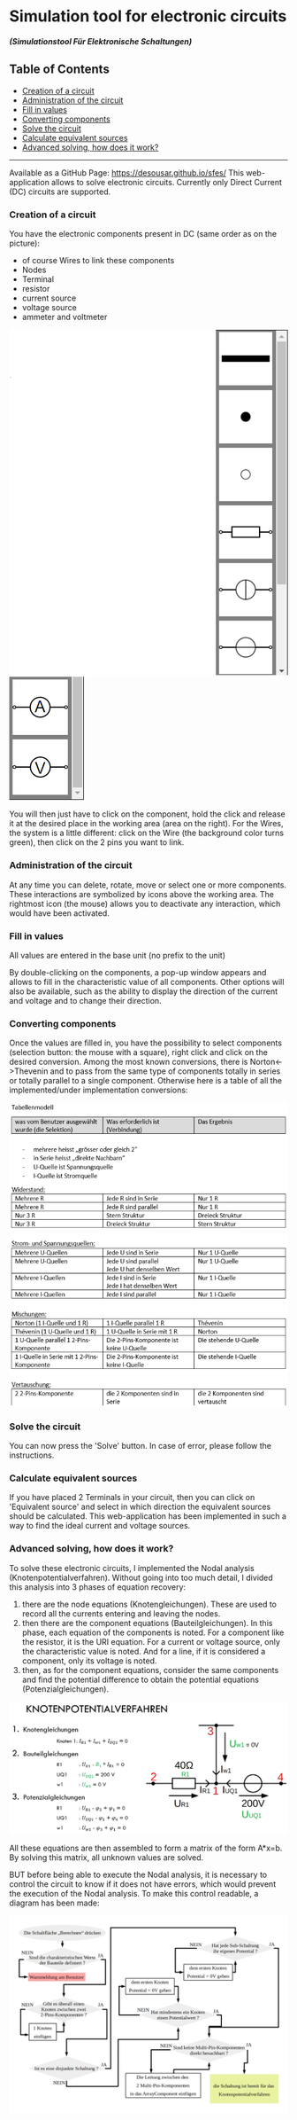 # Simulation tool for electronic circuits
#### _(Simulationstool Für Elektronische Schaltungen)_

## Table of Contents
- [Creation of a circuit](#creation-of-a-circuit)
- [Administration of the circuit](#administration-of-the-circuit)
- [Fill in values](#fill-in-values)
- [Converting components](#converting-components)
- [Solve the circuit](#solve-the-circuit)
- [Calculate equivalent sources](#calculate-equivalent-sources)
- [Advanced solving, how does it work?](#advanced-solving--how-does-it-work-)
***
Available as a GitHub Page: https://desousar.github.io/sfes/
This web-application allows to solve electronic circuits. 
Currently only Direct Current (DC) circuits are supported.

### Creation of a circuit

You have the electronic components present in DC (same order as on the picture):
- of course Wires to link these components
- Nodes
- Terminal
- resistor
- current source
- voltage source
- ammeter and voltmeter

![Screen components](./screenREADME/listComponents1.png)
![Screen components](./screenREADME/listComponents2.png)

You will then just have to click on the component, hold the click and release it at the desired place in the working area (area on the right).
For the Wires, the system is a little different: click on the Wire (the background color turns green), then click on the 2 pins you want to link.

### Administration of the circuit

At any time you can delete, rotate, move or select one or more components. These interactions are symbolized by icons above the working area.
The rightmost icon (the mouse) allows you to deactivate any interaction, which would have been activated.

### Fill in values

All values are entered in the base unit (no prefix to the unit)

By double-clicking on the components, a pop-up window appears and allows to fill in the characteristic value of all components.
Other options will also be available, such as the ability to display the direction of the current and voltage and to change their direction.

### Converting components

Once the values are filled in, you have the possibility to select components (selection button: the mouse with a square), right click and click on the desired conversion.
Among the most known conversions, there is Norton<->Thevenin and to pass from the same type of components totally in series or totally parallel to a single component.
Otherwise here is a table of all the implemented/under implementation conversions:

![available conversions](./screenREADME/converstions.png)

### Solve the circuit

You can now press the 'Solve' button.
In case of error, please follow the instructions.

### Calculate equivalent sources

If you have placed 2 Terminals in your circuit, then you can click on 'Equivalent source' and select in which direction the equivalent sources should be calculated.
This web-application has been implemented in such a way to find the ideal current and voltage sources.

### Advanced solving, how does it work?

To solve these electronic circuits, I implemented the Nodal analysis (Knotenpotentialverfahren).
Without going into too much detail, I divided this analysis into 3 phases of equation recovery:

1. there are the node equations (Knotengleichungen). These are used to record all the currents entering and leaving the nodes.
2. then there are the component equations (Bauteilgleichungen). In this phase, each equation of the components is noted. For a component like the resistor, it is the URI equation. For a current or voltage source, only the characteristic value is noted. And for a line, if it is considered a component, only its voltage is noted.
3. then, as for the component equations, consider the same components and find the potential difference to obtain the potential equations (Potenzialgleichungen). 

![Nodal analysis](./screenREADME/kpv.png)

All these equations are then assembled to form a matrix of the form A*x=b.
By solving this matrix, all unknown values are solved.

BUT before being able to execute the Nodal analysis, it is necessary to control the circuit to know if it does not have errors, which would prevent the execution of the Nodal analysis.
To make this control readable, a diagram has been made:

![diagram](./screenREADME/circuitIsOk.jpg)
